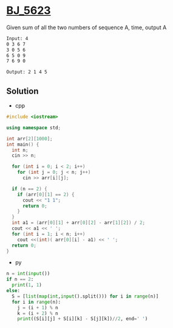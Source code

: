# [BJ_5623](https://acmicpc.net/problem/5623)

Given sum of all the two numbers of sequence A, time, output A

```txt
Input: 4
0 3 6 7
3 0 5 6
6 5 0 9
7 6 9 0

Output: 2 1 4 5
```

## Solution

* cpp

```cpp
#include <iostream>

using namespace std;

int arr[2][1000];
int main() {
  int n;
  cin >> n;

  for (int i = 0; i < 2; i++)
    for (int j = 0; j < n; j++)
      cin >> arr[i][j];

  if (n == 2) {
    if (arr[0][1] == 2) {
      cout << "1 1";
      return 0;
    }
  }
  int a1 = (arr[0][1] + arr[0][2] - arr[1][2]) / 2;
  cout << a1 << ' ';
  for (int i = 1; i < n; i++)
    cout <<(int)( arr[0][i] - a1) << ' ';
  return 0;
}
```

* py

```py
n = int(input())
if n == 2:
  print(1, 1)
else:
  S = [list(map(int,input().split())) for i in range(n)]
  for i in range(n):
    j = (i + 1) % n
    k = (i + 2) % n
    print((S[i][j] + S[i][k] - S[j][k])//2, end=' ')
```
